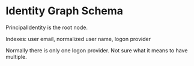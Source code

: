 # Identity Graph Schema

PrincipalIdentity is the root node.

Indexes: user email, normalized user name, logon provider

Normally there is only one logon provider.  Not sure what it means to have multiple.